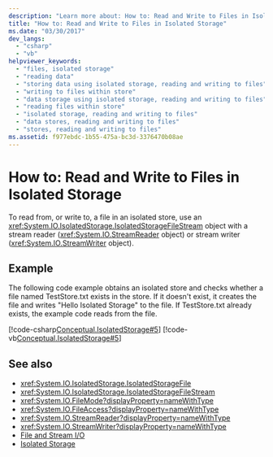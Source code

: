 ```yaml
---
description: "Learn more about: How to: Read and Write to Files in Isolated Storage"
title: "How to: Read and Write to Files in Isolated Storage"
ms.date: "03/30/2017"
dev_langs: 
  - "csharp"
  - "vb"
helpviewer_keywords: 
  - "files, isolated storage"
  - "reading data"
  - "storing data using isolated storage, reading and writing to files"
  - "writing to files within store"
  - "data storage using isolated storage, reading and writing to files"
  - "reading files within store"
  - "isolated storage, reading and writing to files"
  - "data stores, reading and writing to files"
  - "stores, reading and writing to files"
ms.assetid: f977ebdc-1b55-475a-bc3d-3376470b08ae
---
```

# How to: Read and Write to Files in Isolated Storage

To read from, or write to, a file in an isolated store, use an <xref:System.IO.IsolatedStorage.IsolatedStorageFileStream> object with a stream reader (<xref:System.IO.StreamReader> object) or stream writer (<xref:System.IO.StreamWriter> object).  
  
## Example  

 The following code example obtains an isolated store and checks whether a file named TestStore.txt exists in the store. If it doesn't exist, it creates the file and writes "Hello Isolated Storage" to the file. If TestStore.txt already exists, the example code reads from the file.  
  
 [!code-csharp[Conceptual.IsolatedStorage#5](../../../samples/snippets/csharp/VS_Snippets_CLR/conceptual.isolatedstorage/cs/source5.cs#5)]
 [!code-vb[Conceptual.IsolatedStorage#5](../../../samples/snippets/visualbasic/VS_Snippets_CLR/conceptual.isolatedstorage/vb/source5.vb#5)]  
  
## See also

- <xref:System.IO.IsolatedStorage.IsolatedStorageFile>
- <xref:System.IO.IsolatedStorage.IsolatedStorageFileStream>
- <xref:System.IO.FileMode?displayProperty=nameWithType>
- <xref:System.IO.FileAccess?displayProperty=nameWithType>
- <xref:System.IO.StreamReader?displayProperty=nameWithType>
- <xref:System.IO.StreamWriter?displayProperty=nameWithType>
- [File and Stream I/O](index.md)
- [Isolated Storage](isolated-storage.md)
